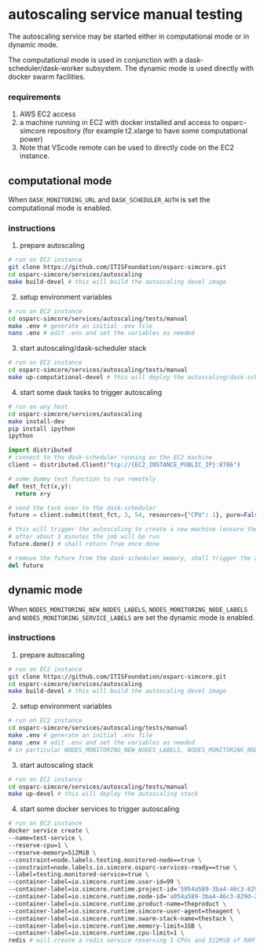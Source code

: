 # autoscaling service manual testing

The autoscaling service may be started either in computational mode or in dynamic mode.

The computational mode is used in conjunction with a dask-scheduler/dask-worker subsystem.
The dynamic mode is used directly with docker swarm facilities.

### requirements

1. AWS EC2 access
2. a machine running in EC2 with docker installed and access to osparc-simcore repository (for example t2.xlarge to have some computational power)
3. Note that VScode remote can be used to directly code on the EC2 instance.


## computational mode

When ```DASK_MONITORING_URL``` and ```DASK_SCHEDULER_AUTH``` is set the computational mode is enabled.


### instructions

1. prepare autoscaling

```bash
# run on EC2 instance
git clone https://github.com/ITISFoundation/osparc-simcore.git
cd osparc-simcore/services/autoscaling
make build-devel # this will build the autoscaling devel image
```

2. setup environment variables
```bash
# run on EC2 instance
cd osparc-simcore/services/autoscaling/tests/manual
make .env # generate an initial .env file
nano .env # edit .env and set the variables as needed
```

3. start autoscaling/dask-scheduler stack
```bash
# run on EC2 instance
cd osparc-simcore/services/autoscaling/tests/manual
make up-computational-devel # this will deploy the autoscaling/dask-scheduler/worker stack
```

4. start some dask tasks to trigger autoscaling
```bash
# run on any host
cd osparc-simcore/services/autoscaling
make install-dev
pip install ipython
ipython
```
```python
import distributed
# connect to the dask-scheduler running on the EC2 machine
client = distributed.Client("tcp://{EC2_INSTANCE_PUBLIC_IP}:8786")

# some dummy test function to run remotely
def test_fct(x,y):
  return x+y

# send the task over to the dask-scheduler
future = client.submit(test_fct, 3, 54, resources={"CPU": 1}, pure=False)

# this will trigger the autoscaling to create a new machine (ensure the EC2_INSTANCES_ALLOWED_TYPES variable allows for machines capable of running the job with the wanted resources)
# after about 3 minutes the job will be run
future.done() # shall return True once done

# remove the future from the dask-scheduler memory, shall trigger the autoscaling service to remove the created machine
del future
```


## dynamic mode

When ```NODES_MONITORING_NEW_NODES_LABELS```, ```NODES_MONITORING_NODE_LABELS``` and ```NODES_MONITORING_SERVICE_LABELS``` are set the dynamic mode is enabled.

### instructions

1. prepare autoscaling

```bash
# run on EC2 instance
git clone https://github.com/ITISFoundation/osparc-simcore.git
cd osparc-simcore/services/autoscaling
make build-devel # this will build the autoscaling devel image
```

2. setup environment variables
```bash
# run on EC2 instance
cd osparc-simcore/services/autoscaling/tests/manual
make .env # generate an initial .env file
nano .env # edit .env and set the variables as needed
# in particular NODES_MONITORING_NEW_NODES_LABELS, NODES_MONITORING_NODE_LABELS, NODES_MONITORING_SERVICE_LABELS must be activated
```

3. start autoscaling stack
```bash
# run on EC2 instance
cd osparc-simcore/services/autoscaling/tests/manual
make up-devel # this will deploy the autoscaling stack
```

4. start some docker services to trigger autoscaling
```bash
# run on EC2 instance
docker service create \
--name=test-service \
--reserve-cpu=1 \
--reserve-memory=512MiB \
--constraint=node.labels.testing.monitored-node==true \
--constraint=node.labels.io.simcore.osparc-services-ready==true \
--label=testing.monitored-service=true \
--container-label=io.simcore.runtime.user-id=99 \
--container-label=io.simcore.runtime.project-id='5054a589-3ba4-46c3-829d-2e3d1a6a043f' \
--container-label=io.simcore.runtime.node-id='a054a589-3ba4-46c3-829d-2e3d1a6a043a' \
--container-label=io.simcore.runtime.product-name=theproduct \
--container-label=io.simcore.runtime.simcore-user-agent=theagent \
--container-label=io.simcore.runtime.swarm-stack-name=thestack \
--container-label=io.simcore.runtime.memory-limit=1GB \
--container-label=io.simcore.runtime.cpu-limit=1 \
redis # will create a redis service reserving 1 CPUs and 512MiB of RAM
```
